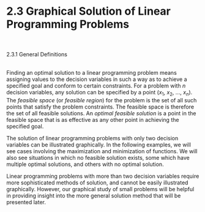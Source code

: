 # 2.3 Graphical Solution of Linear Programming Problems
<br />
<br />
2.3.1 General Definitions
<br />
<br />

Finding an optimal solution to a linear programming problem means assigning values to the decision variables in such a way as to achieve a specified goal and conform to certain constraints. For a problem with *n* decision variables, any solution can be specified by a point ($x_1$, $x_2$, ..., $x_n$). The *feasible space* (or *feasible region*) for the problem is the set of all such points that satisfy the problem constraints. The feasible space is therefore the set of all feasible solutions. An *optimal feasible solution* is a point in the feasible space that is as effective as any other point in achieving the specified goal.

The solution of linear programming problems with only two decision variables can be illustrated graphically. In the following examples, we will see cases involving the maximization and minimization of functions. We will also see situations in which no feasible solution exists, some which have multiple optimal solutions, and others with no optimal solution.

Linear programming problems with more than two decision variables require more sophisticated methods of solution, and cannot be easily illustrated graphically. However, our graphical study of small problems will be helpful in providing insight into the more general solution method that will be presented later.

<br />
<br />
